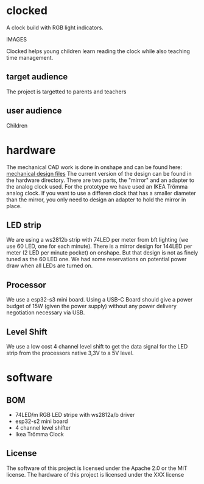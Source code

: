 # clocked
A clock build with RGB light indicators.

IMAGES

Clocked helps young children learn reading the clock while also teaching time management.

## target audience
The project is targetted to parents and teachers 


## user audience
Children 
# hardware
The mechanical CAD work is done in onshape and can be found here: [mechanical design files](https://cad.onshape.com/documents/c5d2af0e8c6398f21e146574/w/c31c92c8e362af9e481c19e6/e/3c8fc13ddff8f8868382d92b)
The current version of the design can be found in the hardware directory. There are two parts, the "mirror" and an adapter to the analog clock used. For the prototype we have used an IKEA Trömma analog clock. If you want to use a differen clock that has a smaller diameter than the mirror, you only need to design an adapter to hold the mirror in place.

## LED strip
We are using a ws2812b strip with 74LED per meter from bft lighting (we use 60 LED, one for each minute). There is a mirror design for 144LED per meter (2 LED per minute pocket) on onshape. But that design is not as finely tuned as the 60 LED one. We had some reservations on potential power draw when all LEDs are turned on.

## Processor
We use a esp32-s3 mini board. Using a USB-C Board should give a power budget of 15W (given the power supply) without any power delivery negotiation necessary via USB.

## Level Shift
We use a low cost 4 channel level shift to get the data signal for the LED strip from the processors native 3,3V to a 5V level.

# software

## BOM
 - 74LED/m RGB LED stripe with ws2812a/b driver
 - esp32-s2 mini board
 - 4 channel level shifter
 - Ikea Trömma Clock

## License
The software of this project is licensed under the Apache 2.0 or the MIT license.
The hardware of this project is licensed under the XXX license
